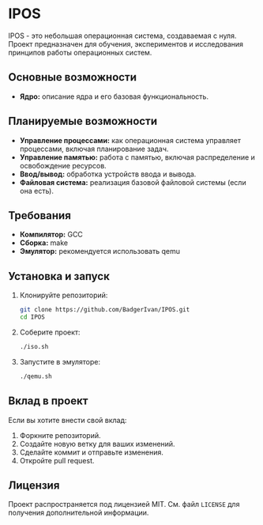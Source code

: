 # IPOS

IPOS - это небольшая операционная система, создаваемая с нуля. Проект предназначен для обучения, экспериментов и исследования принципов работы операционных систем.

## Основные возможности

- **Ядро:** описание ядра и его базовая функциональность.

## Планируемые возможности

- **Управление процессами:** как операционная система управляет процессами, включая планирование задач.
- **Управление памятью:** работа с памятью, включая распределение и освобождение ресурсов.
- **Ввод/вывод:** обработка устройств ввода и вывода.
- **Файловая система:** реализация базовой файловой системы (если она есть).

## Требования

- **Компилятор:** GCC
- **Сборка:** make
- **Эмулятор:** рекомендуется использовать qemu

## Установка и запуск

1. Клонируйте репозиторий:
   ```bash
   git clone https://github.com/BadgerIvan/IPOS.git
   cd IPOS
   ```
2. Соберите проект:
   ```bash
   ./iso.sh
   ```
3. Запустите в эмуляторе:
   ```bash
   ./qemu.sh
   ```

## Вклад в проект

Если вы хотите внести свой вклад:

1. Форкните репозиторий.
2. Создайте новую ветку для ваших изменений.
3. Сделайте коммит и отправьте изменения.
4. Откройте pull request.

## Лицензия

Проект распространяется под лицензией MIT. См. файл `LICENSE` для получения дополнительной информации.